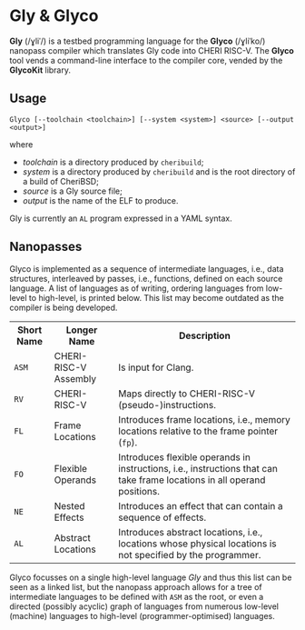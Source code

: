 # Gly & Glyco
**Gly** (/ɣliˈ/) is a testbed programming language for the **Glyco** (/ɣliˈko/) nanopass compiler which translates Gly code into CHERI RISC-V. The **Glyco** tool vends a command-line interface to the compiler core, vended by the **GlycoKit** library.

## Usage

    Glyco [--toolchain <toolchain>] [--system <system>] <source> [--output <output>]

where

* *toolchain* is a directory produced by `cheribuild`;
* *system* is a directory produced by `cheribuild` and is the root directory of a build of CheriBSD;
* *source* is a Gly source file;
* *output* is the name of the ELF to produce.

Gly is currently an `AL` program expressed in a YAML syntax.

## Nanopasses
Glyco is implemented as a sequence of intermediate languages, i.e., data structures, interleaved by passes, i.e., functions, defined on each source language. A list of languages as of writing, ordering languages from low-level to high-level, is printed below. This list may become outdated as the compiler is being developed.

<table>
	<tr>
		<th>Short Name</th>
		<th>Longer Name</th>
		<th>Description</th>
	</tr>
	<tr>
		<td><code>ASM</code></td>
		<td>CHERI-RISC-V Assembly</td>
		<td>Is input for Clang.</td>
	</tr>
	<tr>
		<td><code>RV</code></td>
		<td>CHERI-RISC-V</td>
		<td>Maps directly to CHERI-RISC-V (pseudo-)instructions.</td>
	</tr>
	<tr>
		<td><code>FL</code></td>
		<td>Frame Locations</td>
		<td>Introduces frame locations, i.e., memory locations relative to the frame pointer (<code>fp</code>).</td>
	</tr>
	<tr>
		<td><code>FO</code></td>
		<td>Flexible Operands</td>
		<td>Introduces flexible operands in instructions, i.e., instructions that can take frame locations in all operand positions.</td>
	</tr>
	<tr>
		<td><code>NE</code></td>
		<td>Nested Effects</td>
		<td>Introduces an effect that can contain a sequence of effects.</td>
	</tr>
	<tr>
		<td><code>AL</code></td>
		<td>Abstract Locations</td>
		<td>Introduces abstract locations, i.e., locations whose physical locations is not specified by the programmer.</td>
	</tr>
</table>

Glyco focusses on a single high-level language *Gly* and thus this list can be seen as a linked list, but the nanopass approach allows for a tree of intermediate languages to be defined with `ASM` as the root, or even a directed (possibly acyclic) graph of languages from numerous low-level (machine) languages to high-level (programmer-optimised) languages.
